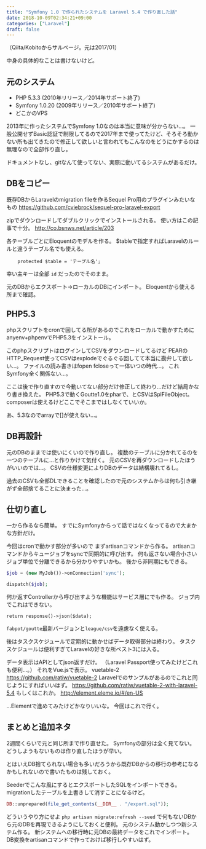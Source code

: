 ```yaml
---
title: "Symfony 1.0 で作られたシステムを Laravel 5.4 で作り直した話"
date: 2018-10-09T02:34:21+09:00
categories: ["Laravel"]
draft: false
---
```

（Qiita/Kobitoからサルベージ。元は2017/01）

中身の具体的なことは書けないけど。

## 元のシステム
- PHP 5.3.3 (2010年リリース／2014年サポート終了)
- Symfony 1.0.20 (2009年リリース／2010年サポート終了)
- どこかのVPS

2013年に作ったシステムでSymfony 1.0なのは本当に意味が分からない…。
一般公開せずBasic認証で制限してるので2017年まで使ってたけど、そろそろ動かない所も出てきたので修正して欲しいと言われてもこんなのをどうにかするのは無理なので全部作り直し。

ドキュメントなし、gitなんて使ってない、実際に動いてるシステムがあるだけ。

## DBをコピー
既存DBからLaravelのmigration fileを作るSequel Pro用のプラグインみたいなもの
https://github.com/cviebrock/sequel-pro-laravel-export

zipでダウンロードしてダブルクリックでインストールされる。
使い方はこの記事で十分。
http://co.bsnws.net/article/203

各テーブルごとにEloquentのモデルを作る。
$tableで指定すればLaravelのルールと違うテーブル名でも使える。

```
    protected $table = 'テーブル名';
```

幸い主キーは全部 `id` だったのでそのまま。

元のDBからエクスポート→ローカルのDBにインポート。
Eloquentから使える所まで確認。

## PHP5.3
phpスクリプトをcronで回してる所があるのでこれをローカルで動かすためにanyenv+phpenvでPHP5.3をインストール。

このphpスクリプトはログインしてCSVをダウンロードしてるけど
PEARのHTTP_Request使ってCSVはexplodeでぐるぐる回してて本当に勘弁して欲しい…。
ファイルの読み書きはfopen fcloseって一体いつの時代…。
これSymfony全く関係ない…。

ここは後で作り直すので今動いてない部分だけ修正して終わり…だけど結局かなり書き換えた。
PHP5.3で動くGoutte1.0をpharで、とCSVはSplFileObject。
composerは使えるけどここでそこまではしなくていいか。

あ、5.3なのでarrayで[]が使えない…。

## DB再設計
元のDBのままでは使いにくいので作り直し。
複数のテーブルに分かれてるのを一つのテーブルに…と作りかけて気付く。
元のCSVを再ダウンロードしたほうがいいのでは…。
CSVの仕様変更によりDBのデータは結構壊れてるし。

過去のCSVも全部DLできることを確認したので元のシステムからは何も引き継がず全部捨てることに決まった…。

## 仕切り直し
一から作るなら簡単。
すでにSymfonyからって話ではなくなってるので大まかな方針だけ。

今回はcronで動かす部分が多いので
まずartisanコマンドから作る。
artisanコマンドからキュージョブをsyncで同期的に呼び出す。
何も返さない場合小さいジョブ単位で分離できるから分かりやすいかも。
後から非同期にもできる。

```php
$job = (new MyJob())->onConnection('sync');

dispatch($job);
```

何か返すControllerから呼び出すような機能はサービス層にでも作る。
ジョブ内でこれはできない。

```
return response()->json($data);
```


`fabpot/goutte`最新バージョンと`league/csv`を遠慮なく使える。

後はタスクスケジュールで定期的に動かせばデータ取得部分は終わり。
タスクスケジュールは便利すぎてLaravelの好きな所ベスト3には入る。

データ表示はAPIとしてjson返すだけ。
（Laravel Passport使ってみたけどこれも便利…。）
それをVue.jsで表示。
vuetable-2
https://github.com/ratiw/vuetable-2
Laravelでのサンプルがあるのでこれと同じようにすればいいはず。
https://github.com/ratiw/vuetable-2-with-laravel-5.4
もしくはこれか。
http://element.eleme.io/#/en-US

…Elementで進めてみたけどかなりいいな。
今回はこれで行く。

## まとめと追加ネタ
2週間くらいで元と同じ所まで作り直せた。
Symfonyの部分は全く見てない。
どうしようもないものは作り直したほうが早い。

とはいえDB捨てられない場合も多いだろうから既存DBからの移行の参考になるかもしれないので書いたものは残しておく。

Seederでこんな風にするとエクスポートしたSQLをインポートできる。
migrationしたテーブルを上書きして消すことになるけど。

```php
DB::unprepared(file_get_contents(__DIR__ . "/export.sql"));
```


どういうやり方にせよ `php artisan migrate:refresh --seed` で何もないDBから元のDBを再現できるようにしておくと便利。
元のシステム動かしつつ新システム作る。
新システムへの移行時に元DBの最終データをこれでインポート。
DB変換をartisanコマンドで作っておけば移行しやすいはず。
